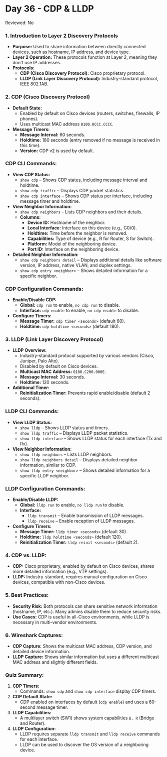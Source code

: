 # Day 36 - CDP & LLDP

Reviewed: No

### **1. Introduction to Layer 2 Discovery Protocols**

- **Purpose:** Used to share information between directly connected devices, such as hostname, IP address, and device type.
- **Layer 2 Operation:** These protocols function at Layer 2, meaning they don't use IP addresses.
- **Protocols:**
    - **CDP (Cisco Discovery Protocol):** Cisco proprietary protocol.
    - **LLDP (Link Layer Discovery Protocol):** Industry-standard protocol, IEEE 802.1AB.

### **2. CDP (Cisco Discovery Protocol)**

- **Default State:**
    - Enabled by default on Cisco devices (routers, switches, firewalls, IP phones).
    - Uses multicast MAC address `0100.0CCC.CCCC`.
- **Message Timers:**
    - **Message Interval:** 60 seconds.
    - **Holdtime:** 180 seconds (entry removed if no message is received in this time).
    - **Version:** CDP v2 is used by default.

### **CDP CLI Commands:**

- **View CDP Status:**
    - `show cdp` – Shows CDP status, including message interval and holdtime.
    - `show cdp traffic` – Displays CDP packet statistics.
    - `show cdp interface` – Shows CDP status per interface, including message timer and holdtime.
- **View Neighbor Information:**
    - `show cdp neighbors` – Lists CDP neighbors and their details.
    - **Columns:**
        - **Device ID:** Hostname of the neighbor.
        - **Local Interface:** Interface on this device (e.g., G0/0).
        - **Holdtime:** Time before the neighbor is removed.
        - **Capabilities:** Type of device (e.g., R for Router, S for Switch).
        - **Platform:** Model of the neighboring device.
        - **Port ID:** Interface on the neighboring device.
- **Detailed Neighbor Information:**
    - `show cdp neighbors detail` – Displays additional details like software version, IP address, native VLAN, and duplex settings.
    - `show cdp entry <neighbor>` – Shows detailed information for a specific neighbor.

### **CDP Configuration Commands:**

- **Enable/Disable CDP:**
    - **Global:** `cdp run` to enable, `no cdp run` to disable.
    - **Interface:** `cdp enable` to enable, `no cdp enable` to disable.
- **Configure Timers:**
    - **Message Timer:** `cdp timer <seconds>` (default 60).
    - **Holdtime:** `cdp holdtime <seconds>` (default 180).

### **3. LLDP (Link Layer Discovery Protocol)**

- **LLDP Overview:**
    - Industry-standard protocol supported by various vendors (Cisco, Juniper, Palo Alto).
    - Disabled by default on Cisco devices.
    - **Multicast MAC Address:** `0180.C200.000E`.
    - **Message Interval:** 30 seconds.
    - **Holdtime:** 120 seconds.
- **Additional Timer:**
    - **Reinitialization Timer:** Prevents rapid enable/disable (default 2 seconds).

### **LLDP CLI Commands:**

- **View LLDP Status:**
    - `show lldp` – Shows LLDP status and timers.
    - `show lldp traffic` – Displays LLDP packet statistics.
    - `show lldp interface` – Shows LLDP status for each interface (Tx and Rx).
- **View Neighbor Information:**
    - `show lldp neighbors` – Lists LLDP neighbors.
    - `show lldp neighbors detail` – Displays detailed neighbor information, similar to CDP.
    - `show lldp entry <neighbor>` – Shows detailed information for a specific LLDP neighbor.

### **LLDP Configuration Commands:**

- **Enable/Disable LLDP:**
    - **Global:** `lldp run` to enable, `no lldp run` to disable.
    - **Interface:**
        - `lldp transmit` – Enable transmission of LLDP messages.
        - `lldp receive` – Enable reception of LLDP messages.
- **Configure Timers:**
    - **Message Timer:** `lldp timer <seconds>` (default 30).
    - **Holdtime:** `lldp holdtime <seconds>` (default 120).
    - **Reinitialization Timer:** `lldp reinit <seconds>` (default 2).

### **4. CDP vs. LLDP:**

- **CDP:** Cisco proprietary, enabled by default on Cisco devices, shares more detailed information (e.g., VTP settings).
- **LLDP:** Industry-standard, requires manual configuration on Cisco devices, compatible with non-Cisco devices.

### **5. Best Practices:**

- **Security Risk:** Both protocols can share sensitive network information (hostname, IP, etc.). Many admins disable them to reduce security risks.
- **Use Cases:** CDP is useful in all-Cisco environments, while LLDP is necessary in multi-vendor environments.

### **6. Wireshark Captures:**

- **CDP Capture:** Shows the multicast MAC address, CDP version, and detailed device information.
- **LLDP Capture:** Shows similar information but uses a different multicast MAC address and slightly different fields.

### **Quiz Summary:**

1. **CDP Timers:**
    - Commands: `show cdp` and `show cdp interface` display CDP timers.
2. **CDP Default State:**
    - CDP enabled on interfaces by default (`cdp enable`) and uses a 60-second message timer.
3. **LLDP Capabilities:**
    - A multilayer switch (SW1) shows system capabilities `B, R` (Bridge and Router).
4. **LLDP Configuration:**
    - LLDP requires separate `lldp transmit` and `lldp receive` commands for each interface.
    - LLDP can be used to discover the OS version of a neighboring device.
